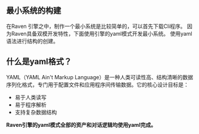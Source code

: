 ## 最小系统的构建
在Raven 引擎之中，制作一个最小系统是比较简单的，可以首先下载Cli程序。
因为Raven具备双模开发特性，下面使用引擎的yaml模式开发最小系统。
使用yaml语法进行结构的创建。

## 什么是yaml格式？
YAML（YAML Ain't Markup Language）是一种人类可读性高、结构清晰的数据序列化格式，专门用于配置文件和应用程序间传输数据。它的核心设计目标是：

- 易于人类读写
- 易于程序解析
- 支持复杂数据结构

**Raven引擎的yaml模式全部的资产和对话逻辑均使用yaml完成。**

